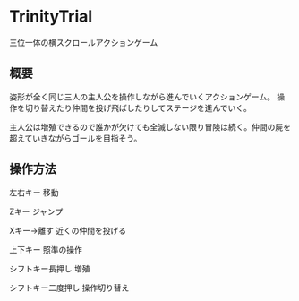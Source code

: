 # TrinityTrial
三位一体の横スクロールアクションゲーム
## 概要
姿形が全く同じ三人の主人公を操作しながら進んでいくアクションゲーム。
操作を切り替えたり仲間を投げ飛ばしたりしてステージを進んでいく。

主人公は増殖できるので誰かが欠けても全滅しない限り冒険は続く。仲間の屍を超えていきながらゴールを目指そう。

## 操作方法
左右キー 移動

Zキー ジャンプ

Xキー→離す 近くの仲間を投げる

上下キー 照準の操作

シフトキー長押し 増殖

シフトキー二度押し 操作切り替え
